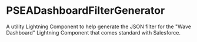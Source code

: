 # PSEADashboardFilterGenerator
A utility Lightning Component to help generate the JSON filter for the "Wave Dashboard" Lightning Component that comes standard with Salesforce.
